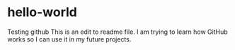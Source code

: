 # hello-world
Testing github
This is an edit to readme file. I am trying to learn how GitHub works so I can use it
in my future projects.
